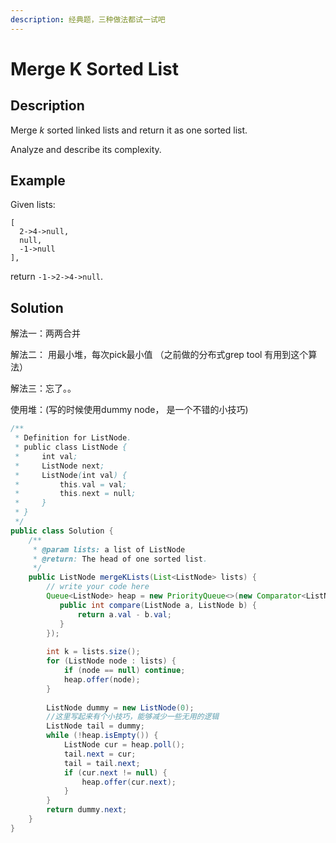 ```yaml
---
description: 经典题，三种做法都试一试吧
---
```


# Merge K Sorted List

## Description

Merge _k_ sorted linked lists and return it as one sorted list.

Analyze and describe its complexity.

## Example

Given lists:

```text
[
  2->4->null,
  null,
  -1->null
],
```

return `-1->2->4->null`.

## Solution

解法一：两两合并

解法二： 用最小堆，每次pick最小值 （之前做的分布式grep tool 有用到这个算法）

解法三：忘了。。

使用堆：\(写的时候使用dummy node， 是一个不错的小技巧\)

```java
/**
 * Definition for ListNode.
 * public class ListNode {
 *     int val;
 *     ListNode next;
 *     ListNode(int val) {
 *         this.val = val;
 *         this.next = null;
 *     }
 * }
 */ 
public class Solution {
    /**
     * @param lists: a list of ListNode
     * @return: The head of one sorted list.
     */
    public ListNode mergeKLists(List<ListNode> lists) {  
        // write your code here
        Queue<ListNode> heap = new PriorityQueue<>(new Comparator<ListNode>(){
           public int compare(ListNode a, ListNode b) {
               return a.val - b.val;
           } 
        });
        
        int k = lists.size();
        for (ListNode node : lists) {
            if (node == null) continue;
            heap.offer(node);
        }
        
        ListNode dummy = new ListNode(0);
        //这里写起来有个小技巧，能够减少一些无用的逻辑
        ListNode tail = dummy;
        while (!heap.isEmpty()) {
            ListNode cur = heap.poll();
            tail.next = cur;
            tail = tail.next;
            if (cur.next != null) {
                heap.offer(cur.next);
            }
        }
        return dummy.next;
    }
}
```





